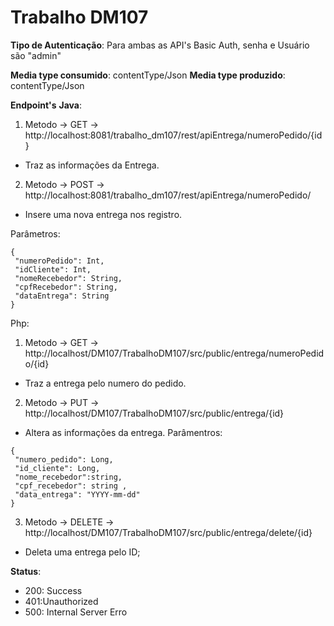 Trabalho DM107
=============
 **Tipo de Autenticação**: Para ambas as API's Basic Auth, senha e Usuário são "admin"<br>
 
**Media type consumido**: contentType/Json
**Media type produzido**: contentType/Json

**Endpoint's**
**Java**:
 1. Metodo -> GET -> http://localhost:8081/trabalho_dm107/rest/apiEntrega/numeroPedido/{id}
  
- Traz as informações da Entrega.

2. Metodo -> POST -> http://localhost:8081/trabalho_dm107/rest/apiEntrega/numeroPedido/
 
 - Insere uma nova entrega nos registro.
 
 Parâmetros:
 
 ```
 { 
  "numeroPedido": Int,
  "idCliente": Int, 
  "nomeRecebedor": String, 
  "cpfRecebedor": String, 
  "dataEntrega": String 
 }
```
Php:

1. Metodo -> GET -> http://localhost/DM107/TrabalhoDM107/src/public/entrega/numeroPedido/{id}
- Traz a entrega pelo numero do pedido.
2. Metodo -> PUT -> http://localhost/DM107/TrabalhoDM107/src/public/entrega/{id}
- Altera as informações da entrega.
Parâmentros:
```
{
 "numero_pedido": Long,
 "id_cliente": Long,
 "nome_recebedor":string,
 "cpf_recebedor": string ,
 "data_entrega": "YYYY-mm-dd"
}
  ```
3. Metodo -> DELETE -> http://localhost/DM107/TrabalhoDM107/src/public/entrega/delete/{id}
- Deleta uma entrega pelo ID;

**Status**:
- 200: Success	
- 401:Unauthorized	
- 500: Internal Server Erro	
